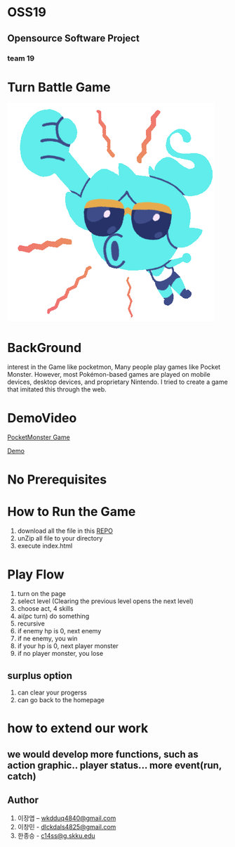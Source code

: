 # OSS19
## Opensource Software Project
### team 19

# Turn Battle Game
![img](https://github.com/changchang4825/OSS19/blob/main/img/prom.gif?raw=true)

# BackGround

interest in the Game like pocketmon, Many people play games like Pocket Monster.    However, most Pokémon-based games are played on mobile devices, desktop devices, and proprietary Nintendo.
I tried to create a game that imitated this through the web.

# DemoVideo
[PocketMonster Game](https://www.youtube.com/watch?v=b8QxCLRu6aE)
   
[Demo](https://www.youtube.com/watch?v=cToErIexj1g)


# No Prerequisites

# How to Run the Game

1. download all the file in this [REPO](https://github.com/changchang4825/OSS19)
2. unZip all file to your directory
3. execute index.html

# Play Flow

1. turn on the page
2. select level (Clearing the previous level opens the next level)
3. choose act, 4 skills
4. ai(pc turn) do something
5. recursive
6. if enemy hp is 0, next enemy
7. if ne enemy, you win
8. if your hp is 0, next player monster
9. if no player monster, you lose

## surplus option

1. can clear your progerss
2. can go back to the homepage


# how to extend our work

## we would develop more functions, such as action graphic.. player status... more event(run, catch)

## Author

1. 이장엽 – wkdduq4840@gmail.com
2. 이창민 - dlckdals4825@gmail.com
3. 한종승 - c14ss@g.skku.edu